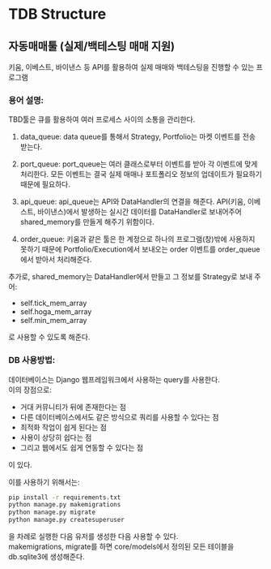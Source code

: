 # TDB Structure

## 자동매매툴 (실제/백테스팅 매매 지원)

키움, 이베스트, 바이낸스 등 API를 활용하여 실제 매매와 백테스팅을 진행할 수 있는 프로그램


### 용어 설명:

TBD툴은 큐를 활용하여 여러 프로세스 사이의 소통을 관리한다.

1. data_queue: data queue를 통해서 Strategy, Portfolio는 마켓 이벤트를 전송 받는다.

2. port_queue: port_queue는 여러 클래스로부터 이벤트를 받아 각 이벤트에 맞게 처리한다.
               모든 이벤트는 결국 실제 매매나 포트폴리오 정보의 업데이트가 필요하기 때문에 필요하다.

3. api_queue: api_queue는 API와 DataHandler의 연결을 해준다. API(키움, 이베스트, 바이낸스)에서 발생하는 실시간 데이터를
              DataHandler로 보내어주어 shared_memory를 만들게 해주기 위함이다.

4. order_queue: 키움과 같은 툴은 한 계정으로 하나의 프로그램(창)밖에 사용하지 못하기 때문에
                Portfolio/Execution에서 보내오는 order 이벤트를 order_queue에서 받아서 처리해준다.
   

추가로, shared_memory는 DataHandler에서 만들고 그 정보를 Strategy로 보내 주어:

- self.tick_mem_array
- self.hoga_mem_array
- self.min_mem_array

로 사용할 수 있도록 해준다.


### DB 사용방법:

데이터베이스는 Django 웹프레임워크에서 사용하는 query를 사용한다.  
이의 장점으로:

- 거대 커뮤니티가 뒤에 존재한다는 점
- 다른 데이터베이스에서도 같은 방식으로 쿼리를 사용할 수 있다는 점
- 최적화 작업이 쉽게 된다는 점
- 사용이 상당히 쉽다는 점
- 그리고 웹에서도 쉽게 연동할 수 있다는 점

이 있다.

이를 사용하기 위해서는:

```bash
pip install -r requirements.txt
python manage.py makemigrations
python manage.py migrate
python manage.py createsuperuser
```

을 차례로 실행한 다음 유저를 생성한 다음 사용할 수 있다.  
makemigrations, migrate를 하면 core/models에서 정의된 모든 테이블을 db.sqlite3에 생성해준다.